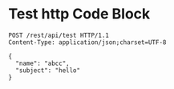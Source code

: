 # Test http Code Block

```http
POST /rest/api/test HTTP/1.1
Content-Type: application/json;charset=UTF-8

{
  "name": "abcc",
  "subject": "hello"
}
```
